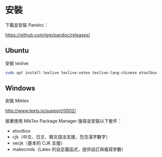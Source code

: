 安裝
===

下載並安裝 Pandoc：

<https://github.com/jgm/pandoc/releases/>

Ubuntu
---

安裝 texlive

```bash
sudo apt install texlive texlive-xetex texlive-lang-chinese etoolbox
```

Windows
---

安裝 Miktex

<http://www.texts.io/support/0002/>

接著使用 MikTex Package Manager 搜尋並安裝以下套件：

+ etoolbox
+ cjk（中文、日文、韓文語法支援，包含漢字數字）
+ xecjk（基本的 CJK 支援）
+ makecmds（Latex 的自定義函式，提供自訂與複寫參數）
